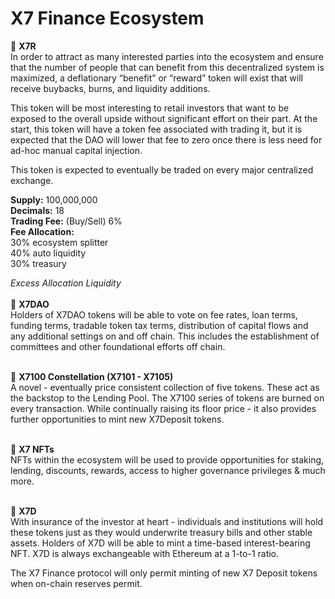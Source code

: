 # X7 Finance Ecosystem

🌟 **X7R**\
In order to attract as many interested parties into the ecosystem and ensure that the number of people that can benefit from this decentralized system is maximized, a deflationary “benefit” or “reward” token will exist that will receive buybacks, burns, and liquidity additions.

This token will be most interesting to retail investors that want to be exposed to the overall upside without significant effort on their part. At the start, this token will have a token fee associated with trading it, but it is expected that the DAO will lower that fee to zero once there is less need for ad-hoc manual capital injection.

This token is expected to eventually be traded on every major centralized exchange.

**Supply:** 100,000,000\
**Decimals:** 18\
**Trading Fee:** (Buy/Sell) 6%\
**Fee Allocation:**\
30% ecosystem splitter\
40% auto liquidity\
30% treasury

_Excess Allocation Liquidity_
<br>
<br>
🌟 **X7DAO**\
Holders of X7DAO tokens will be able to vote on fee rates, loan terms, funding terms, tradable token tax terms, distribution of capital flows and any additional settings on and off chain. This includes the establishment of committees and other foundational efforts off chain.
<br>
<br>

🌟 **X7100 Constellation (X7101 - X7105)**\
A novel - eventually price consistent collection of five tokens. These act as the backstop to the Lending Pool. The X7100 series of tokens are burned on every transaction. While continually raising its floor price - it also provides further opportunities to mint new X7Deposit tokens.
<br>
<br>

🌟 **X7 NFTs**\
NFTs within the ecosystem will be used to provide opportunities for staking, lending, discounts, rewards, access to higher governance privileges & much more.
<br>
<br>

🌟 **X7D**\
With insurance of the investor at heart - individuals and institutions will hold these tokens just as they would underwrite treasury bills and other stable assets. Holders of X7D will be able to mint a time-based interest-bearing NFT. X7D is always exchangeable with Ethereum at a 1-to-1 ratio.

The X7 Finance protocol will only permit minting of new X7 Deposit tokens when on-chain reserves permit.
